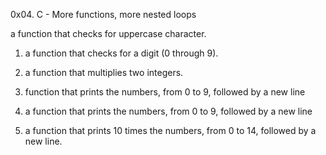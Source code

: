 0x04. C - More functions, more nested loops

a function that checks for uppercase character.

1. a function that checks for a digit (0 through 9).

2. a function that multiplies two integers.

3. function that prints the numbers, from 0 to 9, followed by a new line

4. a function that prints the numbers, from 0 to 9, followed by a new line

5. a function that prints 10 times the numbers, from 0 to 14, followed by a new line.
